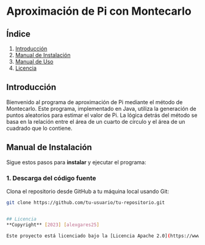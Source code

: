# Aproximación de Pi con Montecarlo
## Índice
  1. [Introducción](#introducción)
  2. [Manual de Instalación](#manual-de-instalación)
  3. [Manual de Uso](#manual-de-uso)
  4. [Licencia](#licencia)

## Introducción
Bienvenido al programa de aproximación de Pi mediante el método de Montecarlo. Este programa, implementado en Java, utiliza la generación de puntos aleatorios para estimar el valor de Pi. La lógica detrás del método se basa en la relación entre el área de un cuarto de círculo y el área de un cuadrado que lo contiene.

## Manual de Instalación
Sigue estos pasos para **instalar** y ejecutar el programa:

### 1. Descarga del código fuente
Clona el repositorio desde GitHub a tu máquina local usando Git:

```bash
git clone https://github.com/tu-usuario/tu-repositorio.git


## Licencia
**Copyright** [2023] [alexgares25]

Este proyecto está licenciado bajo la [Licencia Apache 2.0](https://www.apache.org/licenses/LICENSE-2.0). Consulta el archivo [LICENSE](LICENSE.TXT) para más detalles.
